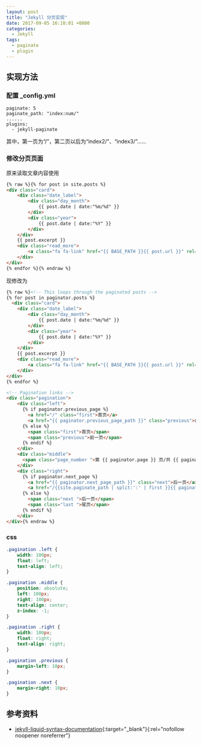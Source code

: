 ```yaml
---
layout: post
title: "Jekyll 分页实现"
date: 2017-09-05 16:10:01 +0800
categories:
  - Jekyll
tags:
  - paginate
  - plugin
---
```


## 实现方法

### 配置 _config.yml 
 
```
paginate: 5
paginate_path: "index:num/"
......
plugins:
  - jekyll-paginate
```

其中，第一页为“/”，第二页以后为“index2/”、“index3/”......  
<!-- more -->

### 修改分页页面 
 
原来读取文章内容使用

```html
{% raw %}{% for post in site.posts %}
<div class="card">
	<div class="date_label">
		<div class="day_month">
			{{ post.date | date:"%m/%d" }}
		</div>
		<div class="year">
			{{ post.date | date:"%Y" }}
		</div>
	</div>
	{{ post.excerpt }}
	<div class="read_more">
		<a class="fa fa-link" href="{{ BASE_PATH }}{{ post.url }}" rel="bookmark">查看全文&hellip;</a>
	</div>
</div>
{% endfor %}{% endraw %}
```

现修改为

```html
{% raw %}<!-- This loops through the paginated posts -->
{% for post in paginator.posts %}
  <div class="card">
	<div class="date_label">
		<div class="day_month">
			{{ post.date | date:"%m/%d" }}
		</div>
		<div class="year">
			{{ post.date | date:"%Y" }}
		</div>
	</div>
	{{ post.excerpt }}
	<div class="read_more">
		<a class="fa fa-link" href="{{ BASE_PATH }}{{ post.url }}" rel="bookmark">查看全文&hellip;</a>
	</div>
</div>
{% endfor %}

<!-- Pagination links -->
<div class="pagination">
	<div class="left">
	  {% if paginator.previous_page %}
		<a href="/" class="first">首页</a>
		<a href="{{ paginator.previous_page_path }}" class="previous">前一页</a>
	  {% else %}
		<span class="first">首页</span>
		<span class="previous">前一页</span>
	  {% endif %}
	</div>
	<div class="middle">
	  <span class="page_number ">第 {{ paginator.page }} 页/共 {{ paginator.total_pages }} 页</span>
	</div>
	<div class="right">
	  {% if paginator.next_page %}
		<a href="{{ paginator.next_page_path }}" class="next">后一页</a>
		<a href="/{{site.paginate_path | split:':' | first }}{{ paginator.total_pages }}/" class="last">尾页</a>
	  {% else %}
		<span class="next ">后一页</span>
		<span class="last ">尾页</span>
	  {% endif %}
	</div>
</div>{% endraw %}
```

### css

```css
.pagination .left {
	width: 100px;
	float: left;
	text-align: left;
}

.pagination .middle {
	position: absolute;
	left: 100px;
	right: 100px;
	text-align: center;
	z-index: -1;
}

.pagination .right {
	width: 100px;
	float: right;
	text-align: right;
}

.pagination .previous {
	margin-left: 10px;
}

.pagination .next {
	margin-right: 10px;
}
```

## 参考资料

- [jekyll-liquid-syntax-documentation](https://alfred-sun.github.io/blog/2015/01/10/jekyll-liquid-syntax-documentation/#pagination){:target="_blank"}{:rel="nofollow noopener noreferrer"}  
